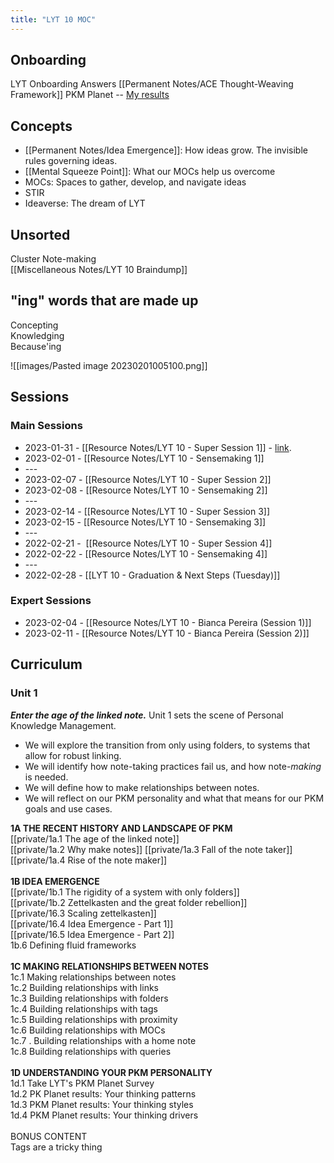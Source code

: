 ```yaml
---
title: "LYT 10 MOC"
---
```

## Onboarding 
LYT Onboarding Answers 
[[Permanent Notes/ACE Thought-Weaving Framework]]
PKM Planet -- [My results](https://www.guidedtrack.com/programs/2tg920z/run?FirstName=Bianca&LastName=Aguilar&DRIVER_memory=17&DRIVER_idea=41&DRIVER_output=34&DRIVER_productivity=19&DRIVER_improvement=33&DRIVER_relationship=15&STYLE_topdown=3&STYLE_bottomup=11) 

## Concepts 
- [[Permanent Notes/Idea Emergence]]: How ideas grow. The invisible rules governing ideas. 
- [[Mental Squeeze Point]]: What our MOCs help us overcome
- MOCs: Spaces to gather, develop, and navigate ideas
- STIR 
- Ideaverse: The dream of LYT

## Unsorted 
Cluster
Note-making  
[[Miscellaneous Notes/LYT 10 Braindump]]

  
## "ing" words that are made up  
Concepting  
Knowledging  
Because'ing  

![[images/Pasted image 20230201005100.png]]
  
  
## Sessions   
### Main Sessions
- 2023-01-31 - [[Resource Notes/LYT 10 - Super Session 1]] - [link]([https://community.linkingyourthinking.com/c/lyt-10-events-recordings/super-session-1](https://community.linkingyourthinking.com/c/lyt-10-events-recordings/super-session-1)).  
- 2023-02-01 - [[Resource Notes/LYT 10 - Sensemaking 1]]    
- ---    
- 2023-02-07 - [[Resource Notes/LYT 10 - Super Session 2]]    
- 2023-02-08 - [[Resource Notes/LYT 10 - Sensemaking 2]]    
- ---    
- 2023-02-14 - [[Resource Notes/LYT 10 - Super Session 3]]    
- 2023-02-15 - [[Resource Notes/LYT 10 - Sensemaking 3]]    
- ---    
- 2022-02-21 -  [[Resource Notes/LYT 10 - Super Session 4]]    
- 2022-02-22 - [[Resource Notes/LYT 10 - Sensemaking 4]]    
- ---    
- 2022-02-28 - [[LYT 10 - Graduation & Next Steps (Tuesday)]]    

### Expert Sessions
- 2023-02-04 - [[Resource Notes/LYT 10 - Bianca Pereira (Session 1)]]
- 2023-02-11 - [[Resource Notes/LYT 10 - Bianca Pereira (Session 2)]]
   
## Curriculum    
### Unit 1
***Enter the age of the linked note.*** Unit 1 sets the scene of Personal Knowledge Management.

-   We will explore the transition from only using folders, to systems that allow for robust linking.
-   We will identify how note-taking practices fail us, and how note-*making* is needed.
-   We will define how to make relationships between notes.
-  We will reflect on our PKM personality and what that means for our PKM goals and use cases.

**1A THE RECENT HISTORY AND LANDSCAPE OF PKM**    
[[private/1a.1 The age of the linked note]]    
[[private/1a.2 Why make notes]] 
[[private/1a.3 Fall of the note taker]]    
[[private/1a.4 Rise of the note maker]]  
   
**1B IDEA EMERGENCE**    
[[private/1b.1 The rigidity of a system with only folders]]    
[[private/1b.2 Zettelkasten and the great folder rebellion]]    
[[private/16.3 Scaling zettelkasten]]    
[[private/16.4 Idea Emergence - Part 1]]    
[[private/16.5 Idea Emergence - Part 2]]    
1b.6 Defining fluid frameworks    
   
**1C MAKING RELATIONSHIPS BETWEEN NOTES**    
1c.1 Making relationships between notes    
1c.2 Building relationships with links    
1c.3 Building relationships with folders    
1c.4 Building relationships with tags    
1c.5 Building relationships with proximity    
1c.6 Building relationships with MOCs    
1c.7 . Building relationships with a home note    
1c.8 Building relationships with queries    
   
**1D UNDERSTANDING YOUR PKM PERSONALITY**    
1d.1 Take LYT's PKM Planet Survey    
1d.2 PK Planet results: Your thinking patterns    
1d.3 PKM Planet results: Your thinking styles    
1d.4 PKM Planet results: Your thinking drivers    
   
BONUS CONTENT    
Tags are a tricky thing